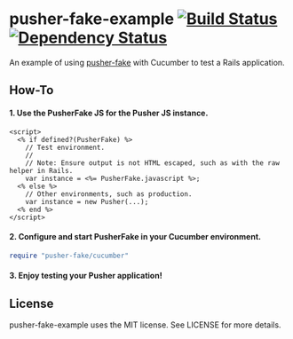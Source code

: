 # pusher-fake-example [![Build Status](https://secure.travis-ci.org/tristandunn/pusher-fake-example.png?branch=master)](http://travis-ci.org/tristandunn/pusher-fake-example) [![Dependency Status](https://gemnasium.com/tristandunn/pusher-fake-example.png)](https://gemnasium.com/tristandunn/pusher-fake-example)


An example of using [pusher-fake](https://github.com/tristandunn/pusher-fake) with Cucumber to test a Rails application.

## How-To

#### 1. Use the PusherFake JS for the Pusher JS instance.

```erb
<script>
  <% if defined?(PusherFake) %>
    // Test environment.
    //
    // Note: Ensure output is not HTML escaped, such as with the raw helper in Rails.
    var instance = <%= PusherFake.javascript %>;
  <% else %>
    // Other environments, such as production.
    var instance = new Pusher(...);
  <% end %>
</script>
```

#### 2. Configure and start PusherFake in your Cucumber environment.

```ruby
require "pusher-fake/cucumber"
```

#### 3. Enjoy testing your Pusher application!

## License

pusher-fake-example uses the MIT license. See LICENSE for more details.
